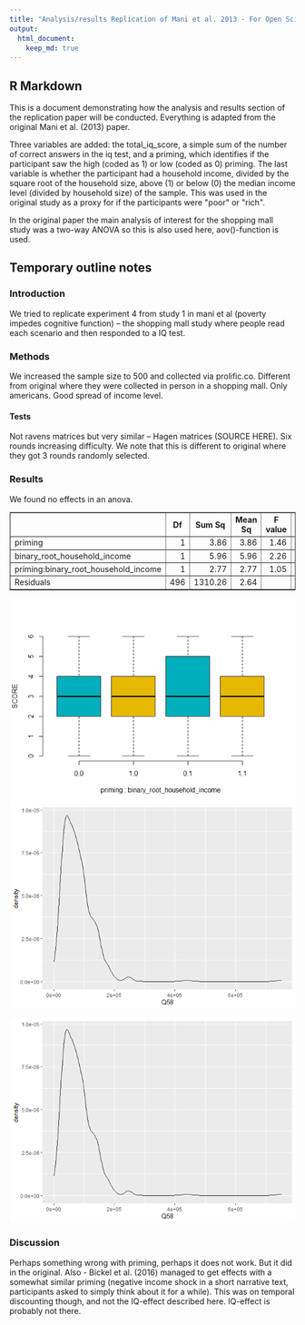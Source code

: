 ```yaml
---
title: "Analysis/results Replication of Mani et al. 2013 - For Open Science course"
output:
  html_document: 
    keep_md: true
---
```

<!-- KNITTING ONLY WORKS IN HTML FOR NOW.  -->




## R Markdown

This is a document demonstrating how the analysis and results section of the replication paper will be conducted. Everything is adapted from the original Mani et al. (2013) paper.

Three variables are added: the total_iq_score, a simple sum of the number of correct answers in the iq test, and a priming, which identifies if the participant saw the high (coded as 1) or low (coded as 0) priming. The last variable is whether the participant had a household income, divided by the square root of the household size, above (1) or below (0) the median income level (divided by household size) of the sample. This was used in the original study as a proxy for if the participants were "poor" or "rich". 



In the original paper the main analysis of interest for the shopping mall study was a two-way ANOVA 
so this is also used here, aov()-function is used. 




## Temporary outline notes 

### Introduction
We tried to replicate experiment 4 from study 1 in mani et al (poverty impedes cognitive function) – the shopping mall study where people read each scenario and then responded to a IQ test. 
### Methods
We increased the sample size to 500 and collected via prolific.co. Different from original where they were collected in person in a shopping mall. 
Only americans. Good spread of income level. 
#### Tests 
Not ravens matrices but very similar – Hagen matrices (SOURCE HERE). Six rounds increasing difficulty. We note that this is different to original where they got 3 rounds randomly selected. 

### Results
We found no effects in an anova. 
<!-- html table generated in R 4.1.2 by xtable 1.8-4 package -->
<!-- Tue Mar 01 15:12:38 2022 -->
<table border=1>
<tr> <th>  </th> <th> Df </th> <th> Sum Sq </th> <th> Mean Sq </th> <th> F value </th> <th> Pr(&gt;F) </th>  </tr>
  <tr> <td> priming </td> <td align="right"> 1 </td> <td align="right"> 3.86 </td> <td align="right"> 3.86 </td> <td align="right"> 1.46 </td> <td align="right"> 0.2276 </td> </tr>
  <tr> <td> binary_root_household_income </td> <td align="right"> 1 </td> <td align="right"> 5.96 </td> <td align="right"> 5.96 </td> <td align="right"> 2.26 </td> <td align="right"> 0.1336 </td> </tr>
  <tr> <td> priming:binary_root_household_income </td> <td align="right"> 1 </td> <td align="right"> 2.77 </td> <td align="right"> 2.77 </td> <td align="right"> 1.05 </td> <td align="right"> 0.3062 </td> </tr>
  <tr> <td> Residuals </td> <td align="right"> 496 </td> <td align="right"> 1310.26 </td> <td align="right"> 2.64 </td> <td align="right">  </td> <td align="right">  </td> </tr>
   </table>

![](Markdown-mani-et-al-replication_files/figure-html/boxplot-1.png)<!-- -->![](Markdown-mani-et-al-replication_files/figure-html/boxplot-2.png)<!-- -->

![](Markdown-mani-et-al-replication_files/figure-html/densityplot-1.png)<!-- -->
### Discussion
Perhaps something wrong with priming, perhaps it does not work. But it did in the original. Also - Bickel et al. (2016) managed to get effects with a somewhat similar priming (negative income shock in a short narrative text, participants asked to simply think about it for a while). This was on temporal discounting though, and not the IQ-effect described here. IQ-effect is probably not there. 


